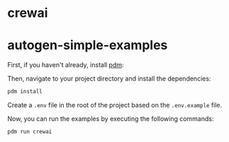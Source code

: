 # crewai

# autogen-simple-examples

First, if you haven't already, install [pdm](https://pdm.fming.dev/):

Then, navigate to your project directory and install the dependencies:

```bash
pdm install
```

Create a `.env` file in the root of the project based on the `.env.example` file.

Now, you can run the examples by executing the following commands:


```bash
pdm run crewai
```

